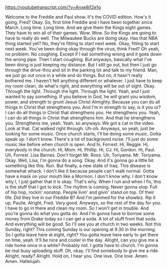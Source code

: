 https://youtubetranscript.com/?v=Anxe8if2e1g

 Welcome to the Freddie and Paul show. It's the COVID edition. How's it going, Fred? Okay. So, first time Freddie and I have been together since March. Long time. Long time. And we give them the Kings eight games. They have to win all of their games. Wow. Wow. So the Kings are going to have to really do well. The Milwaukee Bucks are doing okay. Has that NBA thing started yet? No, they're fitting to start next week. Okay, fitting to start next week. You've been doing okay through the virus, think Fred? Oh yeah, no problem. No coughing. Except if I eat something wrong and it goes down the wrong pipe. Then I start coughing. But anyways, basically what I've been doing is just keeping my distance. But I still go out, but then I just go through the drive-thru and sit in the parking lot and talk to my friend. Man, we just go out once in a while and do things. But no, it hasn't really bothered me. I haven't felt anything different or whatever. I just have to keep my room clean, do what's right, and everything will be out of sight. Okay. Through the light. Through the light. Through the light. Yeah, and I just wanted to say something. If you believe in God, he will grant you wisdom, power, and strength to grunt Jesus Christ Almighty. Because you can do all things in Christ that strengthens you. And I'm in strength to say, is it you or? I can do all things in Christ that strengthens you. He strengthens you. Yeah, I can do all things in Christ that strengthens him. And that he strengthens you. Strengthens me, yeah. Yeah, so anyways. We got a cat in the video. Look at that. Cat walked right through. Uh-oh. Anyways, so yeah, just be looking for some music. Once church starts, I'll be doing some music. Gotta speak up. I don't know. There's a lot of background noise. I'll just do some music like before when church is open. And hi, Forrest. Hi, Reggie. Hi, everybody in the church. Hi, Mom. Hi, Phillip. Hi, CJ. Hi, Gordon. Hi, Paul. Uh, Forrest. Lisa Barnes. Don't forget Mr. Roos. Uh, Toriyama. Mr. Toriyama. Okay. Well, Lisa, I'm gonna do a song. Okay. And it's gonna go a little bit something like this. Run. But finally, a new state of Iraq. This disease is somewhat whack. I don't like it because people can't walk normal. Gotta have a mask on your mouth like a Mormon. I don't know why. I don't know why I, I just gather that it is okay. That's why. When I run and when I fix, this is the stuff that I got to kick. The rhythm is coming. Never gonna stop. Full of hip hop, rockin' nonstop. People livin' and givin' stand on top. Of their life. Did they live in our Freddie B? And I'm jammed for the showbiz. Rip it up, Paulie. Alright, Fred. Very good. Anyways, so the rest of the day for you. I have to go in there and clean my room. So I won't get in trouble. And you're gonna do what you gotta do. And I'm gonna have to borrow some money from Drake today so I can get a soda. A lot of stuff from that soda. And everything will be good. So I'll see you at church in two weeks. Not this Sunday, right? This coming Sunday is our opening at 9.30 in the morning. So I gotta leave here at eight, right? You gotta leave here early to get there on time, yeah. It'll be nice and cooler in the day. Alright, can you give me a ride home once in a while? Probably not. I gotta have to church. I'm gonna be real busy uploading stuff. Oh, okay. I'll find somebody to give me a ride. Alright, ready? Alright. Hold on, I hear you. One love. One love. Amen. Amen. Hallelujah.